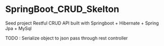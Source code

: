 # SpringBoot_CRUD_Skelton
Seed project
Restful CRUD API built with  Springboot + Hibernate + Spring Jpa + MySql

TODO :
Serialize object to json pass through rest controller 
